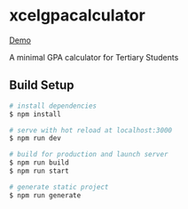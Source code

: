 # xcelgpacalculator

[Demo](https://xcelgpacalculator.netlify.app)

A minimal GPA calculator for Tertiary Students

## Build Setup

```bash
# install dependencies
$ npm install

# serve with hot reload at localhost:3000
$ npm run dev

# build for production and launch server
$ npm run build
$ npm run start

# generate static project
$ npm run generate
```

